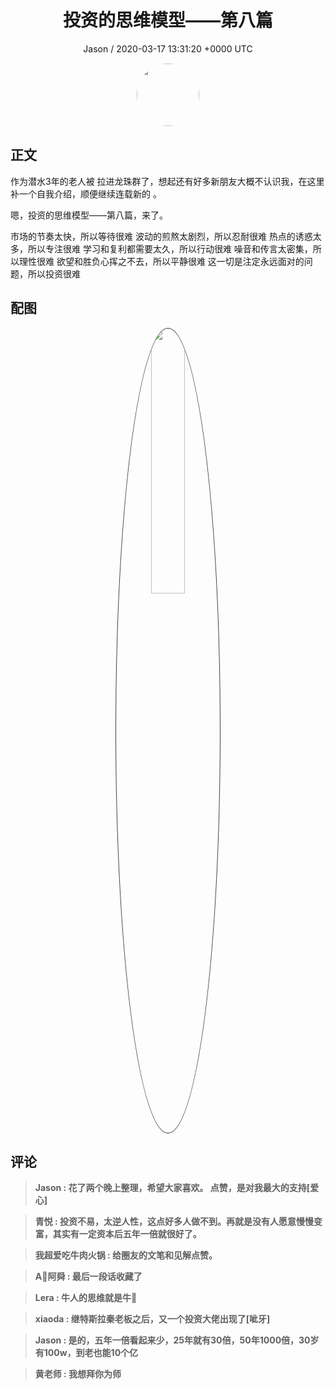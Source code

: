 <h1 align="center">投资的思维模型——第八篇</h1>
<p align="center">
    <a>Jason / 2020-03-17 13:31:20 &#43;0000 UTC</a>
</p>

<div align="center">
    <img src="https://images.zsxq.com/Ftbym-tzOBZ26mFA21Ca1rs64ASm?e=1590940799&amp;token=kIxbL07-8jAj8w1n4s9zv64FuZZNEATmlU_Vm6zD:_So2l851p2qR-1oMMudfU5ypuv0=" width="100" height="100" style="border:1px solid;border-radius:50%; color:#ffffff"/>
</div>

## 正文

<div>
作为潜水3年的老人被 拉进龙珠群了，想起还有好多新朋友大概不认识我，在这里补一个自我介绍，顺便继续连载新的 。

嗯，投资的思维模型——第八篇，来了。

市场的节奏太快，所以等待很难
波动的煎熬太剧烈，所以忍耐很难
热点的诱惑太多，所以专注很难
学习和复利都需要太久，所以行动很难
噪音和传言太密集，所以理性很难
欲望和胜负心挥之不去，所以平静很难
这一切是注定永远面对的问题，所以投资很难
</div>

## 配图
<div class="image" align="center">

<img src="https://images.zsxq.com/Ft7ltaZ1o9h6LfCvRegz6PTvgAFT?imageMogr2/auto-orient/thumbnail/800x/format/jpg/blur/1x0/quality/75&amp;e=1590940799&amp;token=kIxbL07-8jAj8w1n4s9zv64FuZZNEATmlU_Vm6zD:bUIhZGhzaHnZw1_j4Rv45RbBp7w=" width="33%" height="33%" style="border:1px solid;border-radius:50%; color:#3c3f41"/>

</div>

## 评论

<div align="left">
<div>

<blockquote >
<span> <strong>Jason : 花了两个晚上整理，希望大家喜欢。
点赞，是对我最大的支持[爱心] </strong></span>
</blockquote>

<blockquote >
<span> <strong>青悦 : 投资不易，太逆人性，这点好多人做不到。再就是没有人愿意慢慢变富，其实有一定资本后五年一倍就很好了。 </strong></span>
</blockquote>

<blockquote >
<span> <strong>我超爱吃牛肉火锅 : 给圈友的文笔和见解点赞。 </strong></span>
</blockquote>

<blockquote >
<span> <strong>A🔱阿舜 : 最后一段话收藏了 </strong></span>
</blockquote>

<blockquote >
<span> <strong>Lera : 牛人的思维就是牛🐂 </strong></span>
</blockquote>

<blockquote >
<span> <strong>xiaoda : 继特斯拉秦老板之后，又一个投资大佬出现了[呲牙] </strong></span>
</blockquote>

<blockquote >
<span> <strong>Jason : 是的，五年一倍看起来少，25年就有30倍，50年1000倍，30岁有100w，到老也能10个亿 </strong></span>
</blockquote>

<blockquote >
<span> <strong>黄老师 : 我想拜你为师 </strong></span>
</blockquote>

</div>
</div>